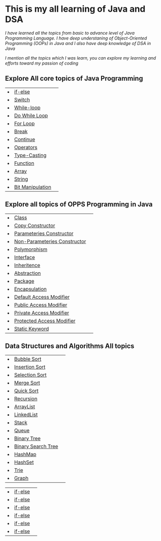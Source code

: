 # This is my all learning of Java and DSA
<p><i>I have learned all the topics from basic to advance level of Java Programming Language. I have deep understaning of Object-Oriented Programming (OOPs) in Java and I also have deep knowledge of DSA in Java</i></p>

<p><i>I mention all the topics which I was learn, you can explore my learning and efforts toward my passion of coding</i></p>

## Explore All core topics of Java Programming

<table>
  <tr>
    <td>
      <il>
        <li><a href ="https://github.com/Arinyadav1/Java-and-DSA/blob/main/Java%20Core%20Topics/if_else.java">if-else</a></li>
      </il>
    </td>
    <td>
      <p><i></p>
    </td>
  </tr>


  <tr>
    <td>
      <il>
        <li><a href ="https://github.com/Arinyadav1/Java-and-DSA/blob/main/Java%20Core%20Topics/Java_Switch.java">Switch</a></li>
      </il>
    </td>
    <td>
      <p><i></p>
    </td>
  </tr>



  <tr>
    <td>
      <il>
        <li><a href ="https://github.com/Arinyadav1/Java-and-DSA/blob/main/Java%20Core%20Topics/while_loop.java">While-loop</a></li>
      </il>
    </td>
    <td>
      <p><i></p>
    </td>
  </tr>


  <tr>
    <td>
      <il>
        <li><a href ="https://github.com/Arinyadav1/Java-and-DSA/blob/main/Java%20Core%20Topics/do_while_loop.java">Do While Loop</a></li>
      </il>
    </td>
    <td>
      <p><i></p>
    </td>
  </tr>


  <tr>
    <td>
      <il>
        <li><a href ="https://github.com/Arinyadav1/Java-and-DSA/blob/main/Java%20Core%20Topics/For_Loop.java">For Loop</a></li>
      </il>
    </td>
    <td>
      <p><i></p>
    </td>
  </tr>        


  <tr>
    <td>
      <il>
        <li><a href ="https://github.com/Arinyadav1/Java-and-DSA/blob/main/Java%20Core%20Topics/Break.java">Break</a></li>
      </il>
    </td>
    <td>
      <p><i></p>
    </td>
  </tr>


  <tr>
    <td>
      <il>
        <li><a href ="https://github.com/Arinyadav1/Java-and-DSA/blob/main/Java%20Core%20Topics/Continue.java">Continue</a></li>
      </il>
    </td>
    <td>
      <p><i></p>
    </td>
  </tr>


  <tr>
    <td>
      <il>
        <li><a href ="https://github.com/Arinyadav1/Java-and-DSA/blob/main/Java%20Core%20Topics/Operators.java">Operators</a></li>
      </il>
    </td>
    <td>
      <p><i></p>
    </td>
  </tr>


  <tr>
    <td>
      <il>
        <li><a href ="https://github.com/Arinyadav1/Java-and-DSA/blob/main/Java%20Core%20Topics/Type_Casting.java">Type-Casting</a></li>
      </il>
    </td>
    <td>
      <p><i></p>
    </td>
  </tr>


  <tr>
    <td>
      <il>
        <li><a href ="https://github.com/Arinyadav1/Java-and-DSA/blob/main/Java%20Core%20Topics/Function.java">Function</a></li>
      </il>
    </td>
    <td>
      <p><i></p>
    </td>
  </tr>


  <tr>
    <td>
      <il>
        <li><a href ="https://github.com/Arinyadav1/Java-and-DSA/blob/main/Java%20Core%20Topics/Java_Array.java">Array</a></li>
      </il>
    </td>
    <td>
      <p><i></p>
    </td>
  </tr>


  <tr>
    <td>
      <il>
        <li><a href ="https://github.com/Arinyadav1/Java-and-DSA/blob/main/Java%20Core%20Topics/Java_String.java">String</a></li>
      </il>
    </td>
    <td>
      <p><i></p>
    </td>
  </tr>


  <tr>
    <td>
      <il>
        <li><a href ="https://github.com/Arinyadav1/Java-and-DSA/tree/main/Binary_Program">Bit Manipulation</a></li>
      </il>
    </td>
    <td>
      <p><i></p>
    </td>
  </tr>

  
     
</table>

  ## Explore all topics of OPPS Programming in Java

<table>
  <tr>
    <td>
      <il>
        <li><a href ="https://github.com/Arinyadav1/Java-and-DSA/blob/main/OOPs%20in%20Java/Oops_concept.java">Class</a></li>
      </il>
    </td>
    <td>
      <p><i></p>
    </td>
  </tr>


  <tr>
    <td>
      <il>
        <li><a href ="https://github.com/Arinyadav1/Java-and-DSA/blob/main/OOPs%20in%20Java/Copy_constructor.java">Copy Constructor</a></li>
      </il>
    </td>
    <td>
      <p><i></p>
    </td>
  </tr>


  <tr>
    <td>
      <il>
        <li><a href ="https://github.com/Arinyadav1/Java-and-DSA/blob/main/OOPs%20in%20Java/Parameters_constructor.java">Parameteries Constructor</a></li>
      </il>
    </td>
    <td>
      <p><i></p>
    </td>
  </tr>


  <tr>
    <td>
      <il>
        <li><a href ="https://github.com/Arinyadav1/Java-and-DSA/blob/main/OOPs%20in%20Java/Non_parameters_constructor.java">Non-Parameteries Constructor</a></li>
      </il>
    </td>
    <td>
      <p><i></p>
    </td>
  </tr>


  <tr>
    <td>
      <il>
        <li><a href ="https://github.com/Arinyadav1/Java-and-DSA/blob/main/OOPs%20in%20Java/Polymorphism.java">Polymorphism</a></li>
      </il>
    </td>
    <td>
      <p><i></p>
    </td>
  </tr>


  <tr>
    <td>
      <il>
        <li><a href ="https://github.com/Arinyadav1/Java-and-DSA/blob/main/OOPs%20in%20Java/Interfaces.java">Interface</a></li>
      </il>
    </td>
    <td>
      <p><i></p>
    </td>
  </tr>


  <tr>
    <td>
      <il>
        <li><a href ="https://github.com/Arinyadav1/Java-and-DSA/blob/main/OOPs%20in%20Java/Inheritance.java">Inheritence</a></li>
      </il>
    </td>
    <td>
      <p><i></p>
    </td>
  </tr>


  <tr>
    <td>
      <il>
        <li><a href ="https://github.com/Arinyadav1/Java-and-DSA/blob/main/OOPs%20in%20Java/Abstraction.java">Abstraction</a></li>
      </il>
    </td>
    <td>
      <p><i></p>
    </td>
  </tr>


<tr>
    <td>
      <il>
        <li><a href ="https://github.com/Arinyadav1/Java-and-DSA/blob/main/OOPs%20in%20Java/bank/Bank.java">Package</a></li>
      </il>
    </td>
    <td>
      <p><i></p>
    </td>
  </tr>


  <tr>
    <td>
      <il>
        <li><a href ="https://github.com/Arinyadav1/Java-and-DSA/blob/main/OOPs%20in%20Java/Encapsulation.java">Encapsulation</a></li>
      </il>
    </td>
    <td>
      <p><i></p>
    </td>
  </tr>


  <tr>
    <td>
      <il>
        <li><a href ="https://github.com/Arinyadav1/Java-and-DSA/blob/main/OOPs%20in%20Java/Default_access_modifier.java">Default Access Modifier</a></li>
      </il>
    </td>
    <td>
      <p><i></p>
    </td>
  </tr>


 <tr>
    <td>
      <il>
        <li><a href ="https://github.com/Arinyadav1/Java-and-DSA/blob/main/OOPs%20in%20Java/Public_access_modifier.java">Public Access Modifier</a></li>
      </il>
    </td>
    <td>
      <p><i></p>
    </td>
  </tr>


 <tr>
    <td>
      <il>
        <li><a href ="https://github.com/Arinyadav1/Java-and-DSA/blob/main/OOPs%20in%20Java/Private_access_modifier.java">Private Access Modifier</a></li>
      </il>
    </td>
    <td>
      <p><i></p>
    </td>
  </tr>


 <tr>
    <td>
      <il>
        <li><a href ="https://github.com/Arinyadav1/Java-and-DSA/blob/main/OOPs%20in%20Java/Protected_access_modifier.java">Protected Access Modifier</a></li>
      </il>
    </td>
    <td>
      <p><i></p>
    </td>
  </tr>


 <tr>
    <td>
      <il>
        <li><a href ="https://github.com/Arinyadav1/Java-and-DSA/blob/main/OOPs%20in%20Java/Static.java">Static Keyword</a></li>
      </il>
    </td>
    <td>
      <p><i></p>
    </td>
  </tr> 
</table>  


## Data Structures and Algorithms All topics 
<table>
 <tr>
    <td>
      <il>
        <li><a href ="https://github.com/Arinyadav1/Java-and-DSA/blob/main/Sorting_java/Bubble.java">Bubble Sort</a></li>
      </il>
    </td>
    <td>
      <p><i></p>
    </td>
  </tr>


 <tr>
    <td>
      <il>
        <li><a href ="https://github.com/Arinyadav1/Java-and-DSA/blob/main/Sorting_java/Insertion.java">Insertion Sort</a></li>
      </il>
    </td>
    <td>
      <p><i></p>
    </td>
  </tr>


 <tr>
    <td>
      <il>
        <li><a href ="https://github.com/Arinyadav1/Java-and-DSA/blob/main/Sorting_java/Selection.java">Selection Sort</a></li>
      </il>
    </td>
    <td>
      <p><i></p>
    </td>
  </tr>


 <tr>
    <td>
      <il>
        <li><a href ="https://github.com/Arinyadav1/Java-and-DSA/blob/main/Advance_Sorting/Merge_sort.java">Merge Sort</a></li>
      </il>
    </td>
    <td>
      <p><i></p>
    </td>
  </tr>

<tr>
    <td>
      <il>
        <li><a href ="https://github.com/Arinyadav1/Java-and-DSA/blob/main/Advance_Sorting/Quick_sort.java">Quick Sort</a></li>
      </il>
    </td>
    <td>
      <p><i></p>
    </td>
  </tr>


<tr>
    <td>
      <il>
        <li><a href ="https://github.com/Arinyadav1/Java-and-DSA/tree/main/Recursion_java">Recursion</a></li>
      </il>
    </td>
    <td>
      <p><i></p>
    </td>
  </tr>


<tr>
    <td>
      <il>
        <li><a href ="https://github.com/Arinyadav1/Java-and-DSA/tree/main/ArrayList_java">ArrayList</a></li>
      </il>
    </td>
    <td>
      <p><i></p>
    </td>
  </tr>


<tr>
    <td>
      <il>
        <li><a href ="https://github.com/Arinyadav1/Java-and-DSA/tree/main/Linked_List.java">LinkedList</a></li>
      </il>
    </td>
    <td>
      <p><i></p>
    </td>
  </tr>


<tr>
    <td>
      <il>
        <li><a href ="https://github.com/Arinyadav1/Java-and-DSA/tree/main/Stack">Stack</a></li>
      </il>
    </td>
    <td>
      <p><i></p>
    </td>
  </tr>


<tr>
    <td>
      <il>
        <li><a href ="https://github.com/Arinyadav1/Java-and-DSA/tree/main/Queue">Queue</a></li>
      </il>
    </td>
    <td>
      <p><i></p>
    </td>
  </tr>


<tr>
    <td>
      <il>
        <li><a href ="https://github.com/Arinyadav1/Java-and-DSA/tree/main/BinaryTree">Binary Tree</a></li>
      </il>
    </td>
    <td>
      <p><i></p>
    </td>
  </tr>


<tr>
    <td>
      <il>
        <li><a href ="https://github.com/Arinyadav1/Java-and-DSA/tree/main/BinarySearchTree">Binary Search Tree</a></li>
      </il>
    </td>
    <td>
      <p><i></p>
    </td>
  </tr>


<tr>
    <td>
      <il>
        <li><a href ="https://github.com/Arinyadav1/Java-and-DSA/blob/main/Hashing/Hashmap.java">HashMap</a></li>
      </il>
    </td>
    <td>
      <p><i></p>
    </td>
  </tr>


<tr>
    <td>
      <il>
        <li><a href ="https://github.com/Arinyadav1/Java-and-DSA/blob/main/Hashing/Hashset.java">HashSet</a></li>
      </il>
    </td>
    <td>
      <p><i></p>
    </td>
  </tr>

<tr>
    <td>
      <il>
        <li><a href ="https://github.com/Arinyadav1/Java-and-DSA/tree/main/Trie">Trie</a></li>
      </il>
    </td>
    <td>
      <p><i></p>
    </td>
  </tr>


<tr>
    <td>
      <il>
        <li><a href ="https://github.com/Arinyadav1/Java-and-DSA/tree/main/Graph">Graph</a></li>
      </il>
    </td>
    <td>
      <p><i></p>
    </td>
  </tr>
</table>  



<table>
<tr>
    <td>
      <il>
        <li><a href ="">if-else</a></li>
      </il>
    </td>
    <td>
      <p><i></p>
    </td>
  </tr>


<tr>
    <td>
      <il>
        <li><a href ="">if-else</a></li>
      </il>
    </td>
    <td>
      <p><i></p>
    </td>
  </tr>


<tr>
    <td>
      <il>
        <li><a href ="">if-else</a></li>
      </il>
    </td>
    <td>
      <p><i></p>
    </td>
  </tr>


<tr>
    <td>
      <il>
        <li><a href ="">if-else</a></li>
      </il>
    </td>
    <td>
      <p><i></p>
    </td>
  </tr>


<tr>
    <td>
      <il>
        <li><a href ="">if-else</a></li>
      </il>
    </td>
    <td>
      <p><i></p>
    </td>
  </tr>


<tr>
    <td>
      <il>
        <li><a href ="">if-else</a></li>
      </il>
    </td>
    <td>
      <p><i></p>
    </td>
  </tr>




</table>
